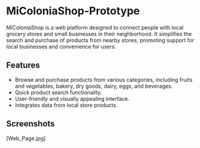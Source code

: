 # MiColoniaShop-Prototype
MiColoniaShop is a web platform designed to connect people with local grocery stores and small businesses in their neighborhood. It simplifies the search and purchase of products from nearby stores, promoting support for local businesses and convenience for users.

## Features
- Browse and purchase products from various categories, including fruits and vegetables, bakery, dry goods, dairy, eggs, and beverages.
- Quick product search functionality.
- User-friendly and visually appealing interface.
- Integrates data from local store products.

## Screenshots

[Web_Page.jpg]

